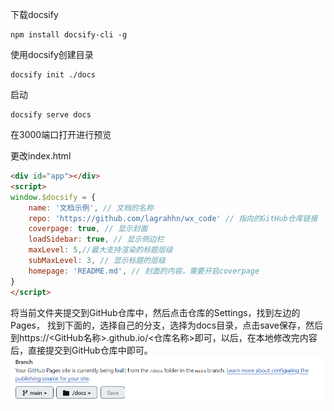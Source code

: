 下载docsify

```
npm install docsify-cli -g
```

使用docsify创建目录

```
docsify init ./docs
```

启动

```
docsify serve docs
```

在3000端口打开进行预览

更改index.html

```html
<div id="app"></div>
<script>
window.$docsify = {
    name: '文档示例', // 文档的名称
    repo: 'https://github.com/lagrahhn/wx_code' // 指向的GitHub仓库链接
    coverpage: true, // 显示封面
    loadSidebar: true, // 显示侧边栏
    maxLevel: 5,//最大支持渲染的标题层级
    subMaxLevel: 3, // 显示标题的层级
    homepage: 'README.md', // 封面的内容，需要开启coverpage
}
</script>
```

将当前文件夹提交到GitHub仓库中，然后点击仓库的Settings，找到左边的Pages，
找到下面的，选择自己的分支，选择为docs目录，点击save保存，然后到https://<GitHub名称>.github.io/<仓库名称>即可，以后，在本地修改完内容后，直接提交到GitHub仓库中即可。
![Alt text](image.png)

